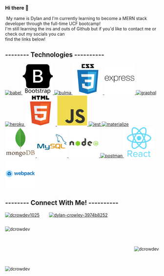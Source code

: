 ### Hi there 👋
​
My name is Dylan and I'm currently learning to become a MERN stack developer through the full-time UCF bootcamp!  
I'm still learning the ins and outs of Github but if you'd like to contact me or check out my socials you can  
find the links below!
​

<!-- [Twitter](https://twitter.com/dcrowdev)  
[LinkedIn](https://www.linkedin.com/in/dylan-crowley-3974b8252/)  
dcrowdev1025@gmail.com -->


## -------- Technologies ----------

<!-- <p float="left">
  <img src="./images/html.png" width="100" />
  <img src="./images/markdown-logo.png" width="100" />
  <img src="./images/css3.png" width="100" />
  <img src="./images/bootstrap-logo1.png" width="100" />
  <img src="./images/JavaScript-logo.png" width="100" />
  <img src="./images/jquery.png" width="100" />
  <img src="./images/node-logo.png" width="100" />
</p> -->
<p align="left"> <a href="https://babeljs.io/" target="_blank" rel="noreferrer"> <img src="https://www.vectorlogo.zone/logos/babeljs/babeljs-icon.svg" alt="babel" width="100" height="100"/> </a> <a href="https://getbootstrap.com" target="_blank" rel="noreferrer"> <img src="https://raw.githubusercontent.com/devicons/devicon/master/icons/bootstrap/bootstrap-plain-wordmark.svg" alt="bootstrap" width="100" height="100"/> </a> <a href="https://bulma.io/" target="_blank" rel="noreferrer"> <img src="https://raw.githubusercontent.com/gilbarbara/logos/804dc257b59e144eaca5bc6ffd16949752c6f789/logos/bulma.svg" alt="bulma" width="100" height="100"/> </a> <a href="https://www.w3schools.com/css/" target="_blank" rel="noreferrer"> <img src="https://raw.githubusercontent.com/devicons/devicon/master/icons/css3/css3-original-wordmark.svg" alt="css3" width="100" height="100"/> </a> <a href="https://expressjs.com" target="_blank" rel="noreferrer"> <img src="https://raw.githubusercontent.com/devicons/devicon/master/icons/express/express-original-wordmark.svg" alt="express" width="100" height="100"/> </a> <a href="https://graphql.org" target="_blank" rel="noreferrer"> <img src="https://www.vectorlogo.zone/logos/graphql/graphql-icon.svg" alt="graphql" width="100" height="100"/> </a> <a href="https://heroku.com" target="_blank" rel="noreferrer"> <img src="https://www.vectorlogo.zone/logos/heroku/heroku-icon.svg" alt="heroku" width="100" height="100"/> </a> <a href="https://www.w3.org/html/" target="_blank" rel="noreferrer"> <img src="https://raw.githubusercontent.com/devicons/devicon/master/icons/html5/html5-original-wordmark.svg" alt="html5" width="100" height="100"/> </a> <a href="https://developer.mozilla.org/en-US/docs/Web/JavaScript" target="_blank" rel="noreferrer"> <img src="https://raw.githubusercontent.com/devicons/devicon/master/icons/javascript/javascript-original.svg" alt="javascript" width="100" height="100"/> </a> <a href="https://jestjs.io" target="_blank" rel="noreferrer"> <img src="https://www.vectorlogo.zone/logos/jestjsio/jestjsio-icon.svg" alt="jest" width="100" height="100"/> </a> <a href="https://materializecss.com/" target="_blank" rel="noreferrer"> <img src="https://raw.githubusercontent.com/prplx/svg-logos/5585531d45d294869c4eaab4d7cf2e9c167710a9/svg/materialize.svg" alt="materialize" width="100" height="100"/> </a> <a href="https://www.mongodb.com/" target="_blank" rel="noreferrer"> <img src="https://raw.githubusercontent.com/devicons/devicon/master/icons/mongodb/mongodb-original-wordmark.svg" alt="mongodb" width="100" height="100"/> </a> <a href="https://www.mysql.com/" target="_blank" rel="noreferrer"> <img src="https://raw.githubusercontent.com/devicons/devicon/master/icons/mysql/mysql-original-wordmark.svg" alt="mysql" width="100" height="100"/> </a> <a href="https://nodejs.org" target="_blank" rel="noreferrer"> <img src="https://raw.githubusercontent.com/devicons/devicon/master/icons/nodejs/nodejs-original-wordmark.svg" alt="nodejs" width="100" height="100"/> </a> <a href="https://postman.com" target="_blank" rel="noreferrer"> <img src="https://www.vectorlogo.zone/logos/getpostman/getpostman-icon.svg" alt="postman" width="100" height="100"/> </a> <a href="https://reactjs.org/" target="_blank" rel="noreferrer"> <img src="https://raw.githubusercontent.com/devicons/devicon/master/icons/react/react-original-wordmark.svg" alt="react" width="100" height="100"/> </a> <a href="https://webpack.js.org" target="_blank" rel="noreferrer"> <img src="https://raw.githubusercontent.com/devicons/devicon/d00d0969292a6569d45b06d3f350f463a0107b0d/icons/webpack/webpack-original-wordmark.svg" alt="webpack" width="100" height="100"/> </a> </p>




## -------- Connect With Me! ----------
<p align="left">
<a href="https://twitter.com/dcrowdev1025" target="blank"><img align="center" src="https://raw.githubusercontent.com/rahuldkjain/github-profile-readme-generator/master/src/images/icons/Social/twitter.svg" alt="dcrowdev1025" height="100" width="100" /></a>&nbsp;&nbsp;&nbsp;&nbsp;&nbsp;&nbsp;&nbsp;
<a href="https://linkedin.com/in/dylan-crowley-3974b8252" target="blank"><img align="center" src="https://raw.githubusercontent.com/rahuldkjain/github-profile-readme-generator/master/src/images/icons/Social/linked-in-alt.svg" alt="dylan-crowley-3974b8252" height="100" width="100" /></a>
</p>


##
<p><img align="left" src="https://github-readme-stats.vercel.app/api/top-langs?username=dcrowdev&show_icons=true&locale=en&layout=compact" alt="dcrowdev" /></p>
<br>
<br>
<br>
<p><img align="right" src="https://github-readme-stats.vercel.app/api?username=dcrowdev&show_icons=true&locale=en" alt="dcrowdev" /></p>
<br>
<br>
<br>
<p><img align="left" src="https://github-readme-streak-stats.herokuapp.com/?user=dcrowdev&" alt="dcrowdev" /></p>
